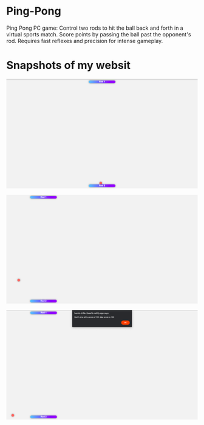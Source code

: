 # Ping-Pong
Ping Pong PC game: Control two rods to hit the ball back and forth in a virtual sports match. Score points by passing the ball past the opponent's rod. Requires fast reflexes and precision for intense gameplay.

# Snapshots of my websit 

![Image Alt Text](https://github.com/GauravSingh72/Ping-Pong/blob/main/images/1.png?raw=true)

![Image Alt Text](https://github.com/GauravSingh72/Ping-Pong/blob/main/images/2.png?raw=true)


![Image Alt Text](https://github.com/GauravSingh72/Ping-Pong/blob/main/images/3.png?raw=true)

